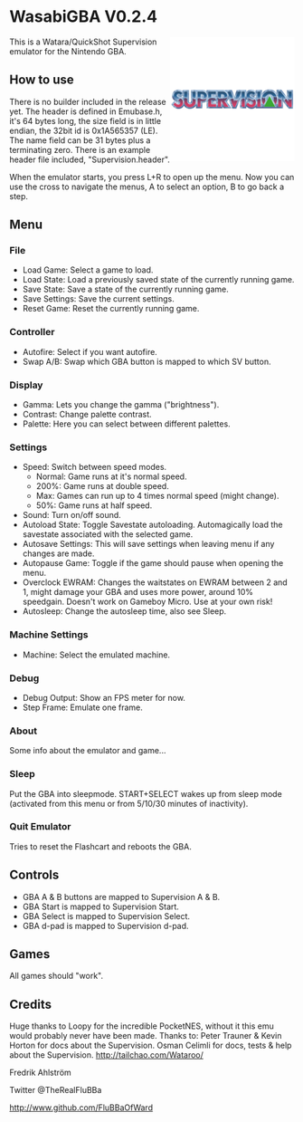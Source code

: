 # WasabiGBA V0.2.4

<img align="right" width="220" src="./logo.png" />

This is a Watara/QuickShot Supervision emulator for the Nintendo GBA.

## How to use

There is no builder included in the release yet.
The header is defined in Emubase.h, it's 64 bytes long, the size field is in
little endian, the 32bit id is 0x1A565357 (LE).
The name field can be 31 bytes plus a terminating zero.
There is an example header file included, "Supervision.header".

When the emulator starts, you press L+R to open up the menu.
Now you can use the cross to navigate the menus, A to select an option,
B to go back a step.

## Menu

### File

* Load Game: Select a game to load.
* Load State: Load a previously saved state of the currently running game.
* Save State: Save a state of the currently running game.
* Save Settings: Save the current settings.
* Reset Game: Reset the currently running game.

### Controller

* Autofire: Select if you want autofire.
* Swap A/B: Swap which GBA button is mapped to which SV button.

### Display

* Gamma: Lets you change the gamma ("brightness").
* Contrast: Change palette contrast.
* Palette: Here you can select between different palettes.

### Settings

* Speed: Switch between speed modes.
  * Normal: Game runs at it's normal speed.
  * 200%: Game runs at double speed.
  * Max: Games can run up to 4 times normal speed (might change).
  * 50%: Game runs at half speed.
* Sound: Turn on/off sound.
* Autoload State: Toggle Savestate autoloading. Automagically load the
 savestate associated with the selected game.
* Autosave Settings: This will save settings when leaving menu if any changes
 are made.
* Autopause Game: Toggle if the game should pause when opening the menu.
* Overclock EWRAM: Changes the waitstates on EWRAM between 2 and 1, might
 damage your GBA and uses more power, around 10% speedgain. Doesn't work on
 Gameboy Micro. Use at your own risk!
* Autosleep: Change the autosleep time, also see Sleep.

### Machine Settings

* Machine: Select the emulated machine.

### Debug

* Debug Output: Show an FPS meter for now.
* Step Frame: Emulate one frame.

### About

Some info about the emulator and game...

### Sleep

Put the GBA into sleepmode.
START+SELECT wakes up from sleep mode (activated from this menu or from	5/10/30	minutes of inactivity).

### Quit Emulator

Tries to reset the Flashcart and reboots the GBA.

## Controls

* GBA A & B buttons are mapped to Supervision A & B.
* GBA Start is mapped to Supervision Start.
* GBA Select is mapped to Supervision Select.
* GBA d-pad is mapped to Supervision d-pad.

## Games

All games should "work".

## Credits

Huge thanks to Loopy for the incredible PocketNES, without it this emu would
probably never have been made.
Thanks to:
	Peter Trauner & Kevin Horton for docs about the Supervision.
	Osman Celimli for docs, tests & help about the Supervision. <http://tailchao.com/Wataroo/>


Fredrik Ahlström

Twitter @TheRealFluBBa

<http://www.github.com/FluBBaOfWard>
